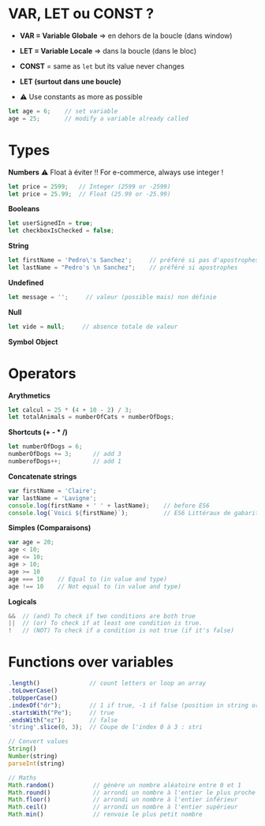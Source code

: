 # VAR, LET ou CONST ?
- **VAR = Variable Globale** => en dehors de la boucle (dans window)
- **LET = Variable Locale** => dans la boucle (dans le bloc)
- **CONST** = same as `let` but its value never changes

- **LET (surtout dans une boucle)**
- :warning: Use constants as more as possible

```javascript
let age = 6;    // set variable
age = 25;       // modify a variable already called
```

# Types

**Numbers**
:warning: Float à éviter !! For e-commerce, always use integer !
```javascript
let price = 2599;   // Integer (2599 or -2599)
let price = 25.99;  // Float (25.99 or -25.99)
```
**Booleans**
```javascript
let userSignedIn = true;
let checkboxIsChecked = false;
```
**String**
```javascript
let firstName = 'Pedro\'s Sanchez';     // préféré si pas d'apostrophes et pour concaténation
let lastName = "Pedro's \n Sanchez";    // préféré si apostrophes
```
**Undefined**
```javascript
let message = '';     // valeur (possible mais) non définie
```
**Null**
```javascript
let vide = null;     // absence totale de valeur
```
**Symbol**
**Object**

# Operators

**Arythmetics**
```javascript
let calcul = 25 * (4 + 10 - 2) / 3;
let totalAnimals = numberOfCats + numberOfDogs;
```
**Shortcuts (+ - * /)**
```javascript
let numberOfDogs = 6;
numberOfDogs += 3;      // add 3
numberofDogs++;         // add 1 
```
**Concatenate strings**
```javascript
var firstName = 'Claire';
var lastName = 'Lavigne';
console.log(firstName + ' ' + lastName);    // before ES6
console.log(`Voici ${firstName}`);          // ES6 Littéraux de gabarits
```

**Simples (Comparaisons)**
```javascript
var age = 20;
age < 10;
age <= 10;
age > 10;
age >= 10
age === 10    // Equal to (in value and type)
age !== 10    // Not equal to (in value and type)
```
**Logicals**
```javascript
&&  // (and) To check if two conditions are both true
||  // (or) To check if at least one condition is true.
!   // (NOT) To check if a condition is not true (if it's false)
```


# Functions over variables
```javascript
.length()              // count letters or loop an array
.toLowerCase()
.toUpperCase()
.indexOf("dr");        // 1 if true, -1 if false (position in string or array)
.startsWith("Pe");     // true
.endsWith("ez");       // false
'string'.slice(0, 3);  // Coupe de l'index 0 à 3 : stri

// Convert values
String()
Number(string)
parseInt(string)

// Maths
Math.random()           // génère un nombre aléatoire entre 0 et 1
Math.round()            // arrondi un nombre à l'entier le plus proche
Math.floor()            // arrondi un nombre à l'entier inférieur
Math.ceil()             // arrondi un nombre à l'entier supérieur
Math.min()              // renvoie le plus petit nombre
```
